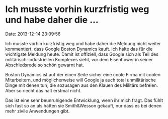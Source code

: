 Ich musste vorhin kurzfristig weg und habe daher die \...
=========================================================

Date: 2013-12-14 23:09:56

Ich musste vorhin kurzfristig weg und habe daher die Meldung nicht
weiter kommentiert, dass Google Boston Dynamics kauft. Ich halte das für
die wichtigste Meldung heute. Damit ist offiziell, dass Google sich als
Teil des militärisch-industriellen Komplexes sieht, vor dem Eisenhower
in seiner Abschiedsrede so schön gewarnt hat.

Boston Dynamics ist auf der einen Seite sicher eine coole Firma mit
coolen Mitarbeitern, und möglicherweise will Google ja auch total
unmilitärische Dinge mit denen tun, die sozusagen aus den Klauen des
Militärs befreien. Aber so riecht das halt erstmal nicht.

Das ist eine sehr beunruhigende Entwicklung, wenn ihr mich fragt. Das
fühlt sich fast so an als hätten sie Smith&Wesson gekauft, nur dass es
bei denen mehr zivile Anwendungen gibt.
